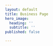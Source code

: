 ```yaml
---
layout: default
title: Business Page
hero_image:
  heading: ''
  subtitle: ''
published: false

---
```

